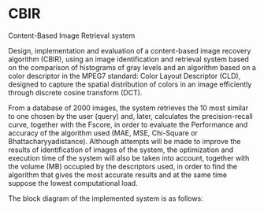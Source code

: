 # CBIR
Content-Based Image Retrieval system

Design, implementation and evaluation of a content-based image recovery algorithm (CBIR), using an image identification and retrieval system based on the comparison of histograms of gray levels and an algorithm based on a color descriptor in the MPEG7 standard: Color Layout Descriptor (CLD), designed to capture the spatial distribution of colors in an image efficiently through discrete cosine transform (DCT). 

From a database of 2000 images, the system retrieves the 10 most similar to one chosen by the user (query) and, later, calculates the precision-recall curve, together with the Fscore, in order to evaluate the Performance and accuracy of the algorithm used (MAE, MSE, Chi-Square or Bhattacharyyadistance). Although attempts will be made to improve the results of identification of images of the system, the optimization and execution time of the system will also be taken into account, together with the volume (MB) occupied by the descriptors used, in order to find the algorithm that gives the most accurate results and at the same time suppose the lowest computational load.

The block diagram of the implemented system is as follows:

